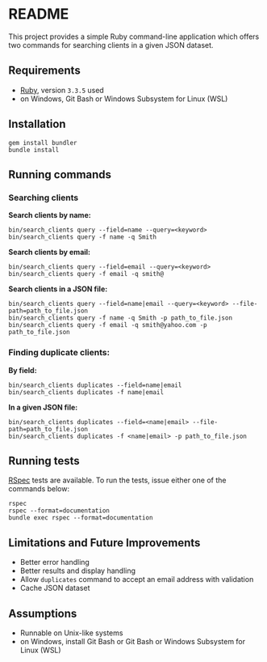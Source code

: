 # README

This project provides a simple Ruby command-line application which offers two commands for searching clients in a given JSON dataset.


## Requirements

* [Ruby](https://www.ruby-lang.org/en/documentation/installation/), version `3.3.5` used
* on Windows, Git Bash or Windows Subsystem for Linux (WSL)

## Installation

```
gem install bundler
bundle install
```


## Running commands

### Searching clients

**Search clients by name:**

```
bin/search_clients query --field=name --query=<keyword>
bin/search_clients query -f name -q Smith
```

**Search clients by email:**

```
bin/search_clients query --field=email --query=<keyword>
bin/search_clients query -f email -q smith@
```

**Search clients in a JSON file:**

```
bin/search_clients query --field=name|email --query=<keyword> --file-path=path_to_file.json
bin/search_clients query -f name -q Smith -p path_to_file.json
bin/search_clients query -f email -q smith@yahoo.com -p path_to_file.json
```

### Finding duplicate clients:

**By field:**

```
bin/search_clients duplicates --field=name|email
bin/search_clients duplicates -f name|email
```

**In a given JSON file:**
```
bin/search_clients duplicates --field=<name|email> --file-path=path_to_file.json
bin/search_clients duplicates -f <name|email> -p path_to_file.json
```

## Running tests

[RSpec](https://rspec.info/) tests are available. To run the tests, issue either one of the commands below:

```
rspec
rspec --format=documentation
bundle exec rspec --format=documentation
```

## Limitations and Future Improvements

- Better error handling
- Better results and display handling
- Allow `duplicates` command to accept an email address with validation
- Cache JSON dataset 


## Assumptions

- Runnable on Unix-like systems
- on Windows, install Git Bash or Git Bash or Windows Subsystem for Linux (WSL)

